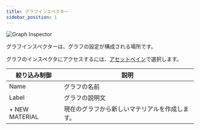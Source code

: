 ```yaml
---
title: グラフインスペクター
sidebar_position: 1
---
```


![Graph Inspector](/img/shader-editor/inspector-pane-graph.png)

グラフインスペクターは、グラフの設定が構成される場所です。

グラフのインスペクタにアクセスするには、[アセットペイン][2]で選択します。

| 絞り込み制御         | 説明                                           |
| --------------- |---------------------------------------------- |
| Name            | グラフの名前                               |
| Label           | グラフの説明文                   |
| \+ NEW MATERIAL | 現在のグラフから新しいマテリアルを作成します。 |

[2]: /shader-editor/window-layout/assets-pane
